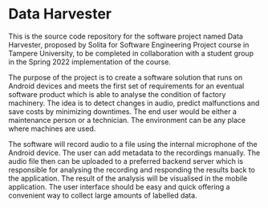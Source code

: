 # Data Harvester

This is the source code repository for the software project named Data Harvester,  proposed by Solita  for Software Engineering Project course in Tampere University, to be completed in collaboration with a student group in the Spring 2022 implementation of the course.

The purpose of the project is to create a software solution that runs on Android devices and meets the first set of requirements for an eventual software product which is able to analyse the condition of factory machinery. The idea is to detect changes in audio, predict malfunctions and save costs by minimizing downtimes. The end user would be either a maintenance person or a technician. The environment can be any place where machines are used.

The software will record audio to a file using the internal microphone of the Android device. The user can add metadata to the recordings manually. The audio file then can be uploaded to a preferred backend server which is responsible for analysing the recording and responding the results back to the application. The result of the analysis will be visualised in the mobile application. The user interface should be easy and quick offering a convenient way to collect large amounts of labelled data.